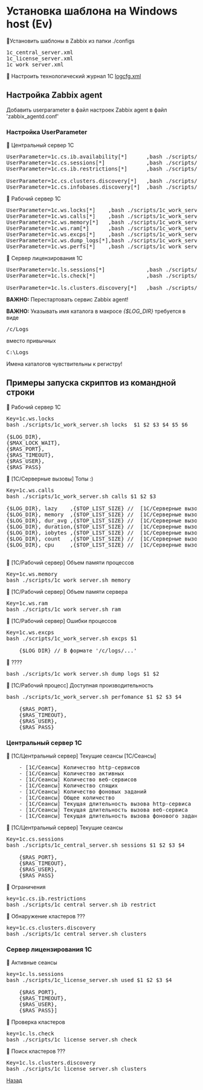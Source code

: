# Установка шаблона на Windows host (Ev) #



🔴Установить шаблоны в Zabbix из папки ./configs
<pre>
1c_central_server.xml
1c_license_server.xml
1c_work_server.xml 
</pre>



🔴 Настроить технологический журнал 1С  [logcfg.xml](../configs/logcfg_win.xml)




## Настройка Zabbix agent
Добавить userparameter в файл настроек Zabbix agent в файл 'zabbix_agentd.conf'

### Настройка UserParameter 

🔸 Центральный сервер 1С
<pre>
UserParameter=1c.cs.ib.availability[*]      ,bash ./scripts/1c_central_server.sh ib_status $1
UserParameter=1c.cs.sessions[*]             ,bash ./scripts/1c_central_server.sh sessions $1 $2 $3 $4
UserParameter=1c.cs.ib.restrictions[*]      ,bash ./scripts/1c_central_server.sh ib_restrict

UserParameter=1c.cs.clusters.discovery[*]   ,bash ./scripts/1c_central_server.sh clusters
UserParameter=1c.cs.infobases.discovery[*]  ,bash ./scripts/1c_central_server.sh infobases $1 $2 $3 $4 $5
</pre>

🔸 Рабочий сервер 1С
<pre>
UserParameter=1c.ws.locks[*]    ,bash ./scripts/1c_work_server.sh locks $1 $2 $3 $4 $5 $6
UserParameter=1c.ws.calls[*]    ,bash ./scripts/1c_work_server.sh calls $1 $2 $3
UserParameter=1c.ws.memory[*]   ,bash ./scripts/1c_work_server.sh memory
UserParameter=1c.ws.ram[*]      ,bash ./scripts/1c_work_server.sh ram
UserParameter=1c.ws.excps[*]    ,bash ./scripts/1c_work_server.sh excps $1
UserParameter=1c.ws.dump_logs[*],bash ./scripts/1c_work_server.sh dump_logs $1 $2
UserParameter=1c.ws.perfs[*]    ,bash ./scripts/1c_work_server.sh perfomance $1 $2 $3 $4
</pre>

🔸 Cервер лицензирования 1С
<pre>
UserParameter=1c.ls.sessions[*]             ,bash ./scripts/1c_license_server.sh used $1 $2 $3 $4
UserParameter=1c.ls.check[*]                ,bash ./scripts/1c_license_server.sh check

UserParameter=1c.ls.clusters.discovery[*]   ,bash ./scripts/1c_license_server.sh clusters
</pre>

**ВАЖНО:** Перестартовать сервис Zabbix agent! 

**ВАЖНО:** Указывать имя каталога в макросе *{$LOG_DIR}* требуется в виде
<pre>/c/Logs</pre>
вместо привычных
<pre>C:\Logs</pre>
Имена каталогов чувствительны к регистру!





## Примеры запуска скриптов из командной строки

🔸 Рабочий сервер 1С
<pre>
Key=1c.ws.locks
bash ./scripts/1c_work_server.sh locks  $1 $2 $3 $4 $5 $6

{$LOG_DIR},
{$MAX_LOCK_WAIT},
{$RAS_PORT},
{$RAS_TIMEOUT},
{$RAS_USER},
{$RAS_PASS}
</pre>

🔸 [1С/Серверные вызовы] Топы :)
<pre>
Key=1c.ws.calls
bash ./scripts/1c_work_server.sh calls $1 $2 $3

{$LOG_DIR}, lazy    ,{$TOP_LIST_SIZE} //  [1С/Серверные вызовы] ТОП25 "ленивых" вызовов
{$LOG_DIR}, memory  ,{$TOP_LIST_SIZE} //  [1С/Серверные вызовы] ТОП25 по максимальной памяти за вызов
{$LOG_DIR}, dur_avg ,{$TOP_LIST_SIZE} //  [1С/Серверные вызовы] ТОП25 по средней длительности
{$LOG_DIR}, duration,{$TOP_LIST_SIZE} //  [1С/Серверные вызовы] ТОП25 по суммарной длительности
{$LOG_DIR}, iobytes ,{$TOP_LIST_SIZE} //  [1С/Серверные вызовы] ТОП25 по суммарному вводу-выводу
{$LOG_DIR}, count   ,{$TOP_LIST_SIZE} //  [1С/Серверные вызовы] ТОП25 по суммарному количеству
{$LOG_DIR}, cpu     ,{$TOP_LIST_SIZE} //  [1С/Серверные вызовы] ТОП25 по суммарному процессорному времени

</pre>

🔸 [1С/Рабочий сервер] Объем памяти процессов
<pre>
Key=1c.ws.memory
bash ./scripts/1c_work_server.sh memory
</pre>

🔸 [1С/Рабочий сервер] Объем памяти сервера
<pre>
Key=1c.ws.ram
bash ./scripts/1c_work_server.sh ram
</pre>

🔸 [1С/Рабочий сервер] Ошибки процессов
<pre>
Key=1c.ws.excps    
bash ./scripts/1c_work_server.sh excps $1

    {$LOG_DIR} // В формате '/c/logs/...'
</pre>

🔸 ????
<pre>
bash ./scripts/1c_work_server.sh dump_logs $1 $2
</pre>

🔸 [1С/Рабочий процесс] Доступная производительность
<pre>
bash ./scripts/1c_work_server.sh perfomance $1 $2 $3 $4

    {$RAS_PORT},
    {$RAS_TIMEOUT},
    {$RAS_USER},
    {$RAS_PASS}
</pre>


### Центральный сервер 1С

🔸 [1С/Центральный сервер] Текущие сеансы [1С/Сеансы]
<pre>
    - [1С/Сеансы] Количество http-сервисов		                    Key=1c.cs.sessions.http
    - [1С/Сеансы] Количество активных		                        Key=1c.cs.sessions.as
    - [1С/Сеансы] Количество веб-сервисов		                    Key=1c.cs.sessions.ws
    - [1С/Сеансы] Количество спящих                                 Key=1c.cs.sessions.hb
    - [1С/Сеансы] Количество фоновых заданий		                Key=1c.cs.sessions.bg
    - [1С/Сеансы] Общее количество		                            Key=1c.cs.sessions.total
    - [1С/Сеансы] Текущая длительность вызова http-сервиса		    Key=1c.cs.sessions.hsd
    - [1С/Сеансы] Текущая длительность вызова веб-сервиса		    Key=1c.cs.sessions.wsd
    - [1С/Сеансы] Текущая длительность вызова фонового задания	    Key=1c.cs.sessions.bgd
</pre>

🔸 [1С/Центральный сервер] Текущие сеансы
<pre>
Key=1c.cs.sessions
bash ./scripts/1c_central_server.sh sessions $1 $2 $3 $4

    {$RAS_PORT},
    {$RAS_TIMEOUT},
    {$RAS_USER},
    {$RAS_PASS}
</pre>

🔸 Ограничения
<pre>
key=1c.cs.ib.restrictions
bash ./scripts/1c_central_server.sh ib_restrict
</pre>

🔸 Обнаружение кластеров ???
<pre>
key=1c.cs.clusters.discovery
bash ./scripts/1c_central_server.sh clusters
</pre>


### Сервер лицензирования 1С

🔸 Активные сеансы
<pre>
key=1c.ls.sessions
bash ./scripts/1c_license_server.sh used $1 $2 $3 $4

    {$RAS_PORT},
    {$RAS_TIMEOUT},
    {$RAS_USER},
    {$RAS_PASS}]
</pre>

🔸 Проверка кластеров
<pre>
key=1c.ls.check
bash ./scripts/1c_license_server.sh check
</pre>

🔸 Поиск кластеров ???
<pre>
Key=1c.ls.clusters.discovery
bash ./scripts/1c_license_server.sh clusters
</pre>

[Назад](../README.md)